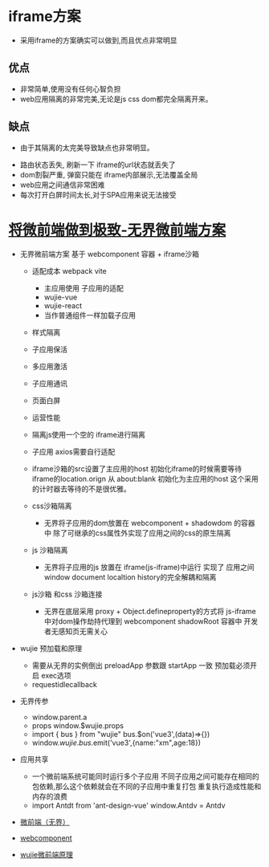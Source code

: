 # iframe方案

- 采用iframe的方案确实可以做到,而且优点非常明显

## 优点

- 非常简单,使用没有任何心智负担
- web应用隔离的非常完美,无论是js css dom都完全隔离开来。

## 缺点

- 由于其隔离的太完美导致缺点也非常明显。

* 路由状态丢失, 刷新一下 iframe的url状态就丢失了
* dom割裂严重, 弹窗只能在 iframe内部展示,无法覆盖全局
* web应用之间通信非常困难
* 每次打开白屏时间太长,对于SPA应用来说无法接受


# [将微前端做到极致-无界微前端方案](https://juejin.cn/post/7125646119727529992)
* 无界微前端方案 基于 webcomponent 容器 + iframe沙箱
    - 适配成本  webpack vite
        - 主应用使用  子应用的适配
        - wujie-vue
        - wujie-react
        - 当作普通组件一样加载子应用
    - 样式隔离
    - 子应用保活 
    - 多应用激活
    - 子应用通讯
    - 页面白屏
    - 运营性能

    - 隔离js使用一个空的 iframe进行隔离
    - 子应用 axios需要自行适配
    - iframe沙箱的src设置了主应用的host 初始化iframe的时候需要等待iframe的location.orign 从 about:blank 初始化为主应用的host 这个采用的计时器去等待的不是很优雅。


    - css沙箱隔离 
        - 无界将子应用的dom放置在 webcomponent + shadowdom 的容器中 除了可继承的css属性外实现了应用之间的css的原生隔离
    - js 沙箱隔离
        - 无界将子应用的js 放置在 iframe(js-iframe)中运行 实现了 应用之间 window document localtion history的完全解耦和隔离
    - js沙箱 和css 沙箱连接
        - 无界在底层采用 proxy + Object.defineproperty的方式将 js-iframe中对dom操作劫持代理到 webcomponent shadowRoot 容器中 开发者无感知页无需关心 

* wujie 预加载和原理
    - 需要从无界的实例倒出 preloadApp 参数跟 startApp 一致 预加载必须开启 exec选项
    - requestidlecallback
* 无界传参
    - window.parent.a
    - props  window.$wujie.props
    - import { bus } from "wujie"  bus.$on('vue3',(data)=>{})   
    - window.$wujie.bus.$emit('vue3',{name:"xm",age:18}) 
* 应用共享
    - 一个微前端系统可能同时运行多个子应用 不同子应用之间可能存在相同的包依赖,那么这个依赖就会在不同的子应用中重复打包 重复执行造成性能和内存的浪费
    - import Antdt from 'ant-design-vue'  window.Antdv = Antdv
* [微前端（无界）](https://juejin.cn/post/7212603829572911159)
* [webcomponent](https://developer.mozilla.org/zh-CN/docs/Web/API/Web_components)
* [wujie微前端原理](https://zhuanlan.zhihu.com/p/442815952)    
